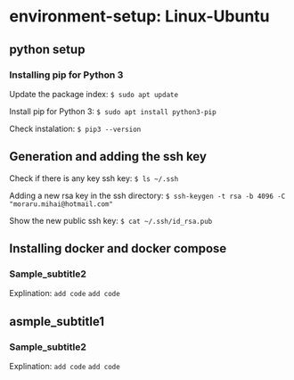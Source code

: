 # environment-setup: Linux-Ubuntu

## python setup

### Installing pip for Python 3
Update the package index:
<code>$ sudo apt update</code> 

Install pip for Python 3:
<code>$ sudo apt install python3-pip </code>

Check instalation:
<code>$ pip3 --version</code>

## Generation and adding the ssh key
Check if there is any key ssh key:
`$ ls ~/.ssh`

Adding a new rsa key in the ssh directory: 
`$ ssh-keygen -t rsa -b 4096 -C "moraru.mihai@hotmail.com"`

Show the new public ssh key:
`$ cat ~/.ssh/id_rsa.pub`

## Installing docker and docker compose
### Sample_subtitle2
Explination:
<code>add code</code>
`add code`

## asmple_subtitle1
### Sample_subtitle2
Explination:
<code>add code</code>
`add code`

